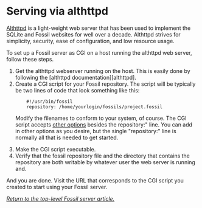 # Serving via althttpd

[Althttpd][althttpd]
is a light-weight web server that has been used to implement the SQLite and
Fossil websites for well over a decade. Althttpd strives for simplicity,
security, ease of configuration, and low resource usage.

To set up a Fossil server as CGI on a host running the althttpd web
server, follow these steps.
<ol>
<li>Get the althttpd webserver running on the host.  This is easily
done by following the [althttpd documentation][althttpd].

<li>Create a CGI script for your Fossil repository.  The script will
be typically be two lines of code that look something like this:

~~~
    #!/usr/bin/fossil
    repository: /home/yourlogin/fossils/project.fossil
~~~

Modify the filenames to conform to your system, of course.  The
CGI script accepts [other options][cgi] besides the
repository:" line.  You can add in other options as you desire,
but the single "repository:" line is normally all that is needed
to get started.

<li>Make the CGI script executable.

<li>Verify that the fossil repository file and the directory that contains
the repository are both writable by whatever user the web server is
running and.
</ol>

And you are done.  Visit the URL that corresponds to the CGI script
you created to start using your Fossil server.

*[Return to the top-level Fossil server article.](../)*


[althttpd]:  https://sqlite.org/althttpd/
[cgi]:       ../../cgi.wiki
